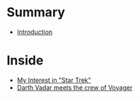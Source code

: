 # Summary

* [Introduction](README.md)

# Inside
* [My Interest in "Star Trek"](_posts/2018-07-20-what-do-you-find-most-interesting-about-star-trek.md)
* [Darth Vadar meets the crew of Voyager](_posts/2018-07-20-what-would-happen-if-darth-vader-met-the-crew-of-voyager.md)
